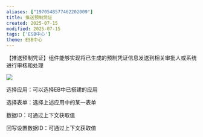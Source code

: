 ```yaml
---
aliases: ["1970548577462202009"]
title: 推送预制凭证
created: 2025-07-15
modified: 2025-07-15
tags: ['ESB中心']
theme: ESB中心
---
```


【推送预制凭证】组件能够实现将已生成的预制凭证信息发送到相关审批人或系统进行审核和处理

![](e98f4f4dc52eda3f49e42a82cd569976.jpg)

选择应用：可以选择EB中已搭建的应用

选择表单：选择上述应用中的某一表单

数据ID：可通过上下文获取值

回写设置数据ID：可通过上下文获取值